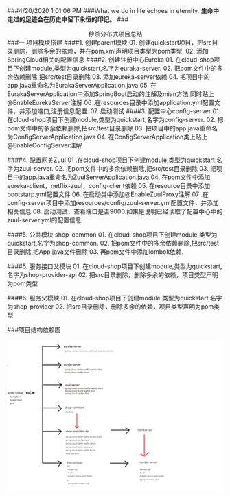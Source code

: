 ###4/20/2020 1:01:06 PM 
###What we do in life echoes in eternity.
**生命中走过的足迹会在历史中留下永恒的印记。**
###<center>秒杀分布式项目总结</center>
###一 项目模块搭建
####1. 创建parent模块
	01. 创建quickstart项目，把src目录删除，删除多余的依赖，并在pom.xml声明项目类型为pom类型.
	02. 添加SpringCloud相关的配置信息
####2. 创建注册中心Eureka
	01. 在cloud-shop项目下创建module,类型为quickstart,名字为euraka-server.
	02. 把pom文件中的多余依赖删除,把src/test目录删除
	03. 添加eureka-server依赖
	04. 把项目中的app.java重命名为EurakaServerApplication.java
	05. 在EurakaServerApplication中添加SpringBoot启动的注解及mian方法,同时贴上@EnableEurekaServer注解
	06 .在resources目录中添加application.yml配置文件，并添加端口,注册信息配置.
	07. 启动测试
####3.  配置中心config-server
	01. 在cloud-shop项目下创建module,类型为quickstart,名字为config-server.
	02. 把pom文件中的多余依赖删除,把src/test目录删除
	03. 把项目中的app.java重命名为ConfigServerApplication.java
	04. 在ConfigServerApplication类上贴上@EnableConfigServer注解

####4. 配置网关Zuul
	01 .在cloud-shop项目下创建module,类型为quickstart,名字为zuul-server.
	02. 把pom文件中的多余依赖删除,把src/test目录删除
	03. 把项目中的app.java重命名为ZuulServerApplication.java
	04. 在pom文件中添加eureka-client，netflix-zuul，config-client依赖
	05. 在resource目录中添加bootstarp.yml配置文件
	06. 在启动类中添加@EnableZuulProxy注解
	07 .在config-server项目中添加resources/config/zuul-server.yml配置文件，并添加相关信息
	08. 启动测试，查看端口是否9000.如果是说明已经读取了配置中心中的zuul-server.yml的配置信息

####5. 公共模块 shop-common
	01. 在cloud-shop项目下创建module,类型为quickstart,名字为shop-common. 
	02. 把pom文件中的多余依赖删除,把src/test目录删除,把App.java文件删除 
	03. 再pom文件中添加lombok依赖.

####5. 服务接口父模块
	01. 在cloud-shop项目下创建module,类型为quickstart,名字为shop-provider-api
	02. 把src目录删除，删除多余的依赖，项目类型声明为pom类型

####6. 服务父模块
	01. 在cloud-shop项目下创建module,类型为quickstart,名字为shop-provider
	02. 把src目录删除，删除多余的依赖，项目类型声明为pom类型

###项目结构依赖图

![](./img/skillprogramdi.png)




